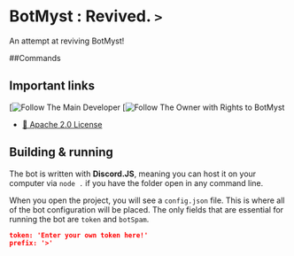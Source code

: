 # BotMyst : Revived. `>`

An attempt at reviving BotMyst!  

##Commands

## Important links

[![Follow The Main Developer](https://img.shields.io/github/followers/minidevz?label=Follow%20The%20Main%20Developers&style=social)
[![Follow The Owner with Rights to BotMyst](https://img.shields.io/github/followers/codemyst?label=Follow%20The%20Main%20Developers&style=social)

- [📝 Apache 2.0 License](https://github.com/YilianSource/brackeys-bot/blob/master/LICENSE)
## Building & running

The bot is written with **Discord.JS**, meaning you can host it on your computer via `node .` if you have the folder open in any command line.

When you open the project, you will see a `config.json` file. This is where all of the bot configuration will be placed. The only fields that are essential for running the bot are `token` and `botSpam`.

```config.json
token: 'Enter your own token here!'
prefix: '>'
```
